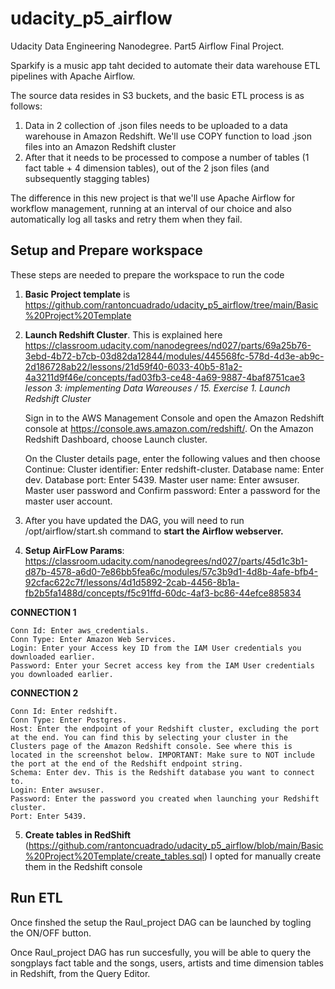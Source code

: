 # udacity_p5_airflow
Udacity Data Engineering Nanodegree. Part5 Airflow Final Project.

Sparkify is a music app taht decided to automate their data warehouse ETL pipelines with Apache Airflow.

The source data resides in S3 buckets, and the basic ETL process is as follows:

1. Data in 2 collection of .json files needs to be uploaded to a data warehouse in Amazon Redshift. We'll use COPY function to load .json files into an Amazon Redshift cluster
2. After that it needs to be processed to compose a number of tables (1 fact table + 4 dimension tables), out of the 2 json files (and subsequently stagging tables)

The difference in this new project is that we'll use Apache Airflow for workflow management, running at an interval of our choice and also automatically log all tasks and retry them when they fail.

## Setup and Prepare workspace

These steps are needed to prepare the workspace to run the code

1. __Basic Project template__ is https://github.com/rantoncuadrado/udacity_p5_airflow/tree/main/Basic%20Project%20Template
2. __Launch Redshift Cluster__. This is explained here https://classroom.udacity.com/nanodegrees/nd027/parts/69a25b76-3ebd-4b72-b7cb-03d82da12844/modules/445568fc-578d-4d3e-ab9c-2d186728ab22/lessons/21d59f40-6033-40b5-81a2-4a3211d9f46e/concepts/fad03fb3-ce48-4a69-9887-4baf8751cae3 _lesson 3: implementing Data Wareouses / 15. Exercise 1. Launch Redshift Cluster_

    Sign in to the AWS Management Console and open the Amazon Redshift console at https://console.aws.amazon.com/redshift/.
    On the Amazon Redshift Dashboard, choose Launch cluster.

    On the Cluster details page, enter the following values and then choose Continue:
        Cluster identifier: Enter redshift-cluster.
        Database name: Enter dev.
        Database port: Enter 5439.
        Master user name: Enter awsuser.
        Master user password and Confirm password: Enter a password for the master user account.



4. After you have updated the DAG, you will need to run /opt/airflow/start.sh command to __start the Airflow webserver.__ 
5. __Setup AirFLow Params__: https://classroom.udacity.com/nanodegrees/nd027/parts/45d1c3b1-d87b-4578-a6d0-7e86bb5fea6c/modules/57c3b9d1-4d8b-4afe-bfb4-92cfac622c7f/lessons/4d1d5892-2cab-4456-8b1a-fb2b5fa1488d/concepts/f5c91ffd-60dc-4af3-bc86-44efce885834 

__CONNECTION 1__
```
Conn Id: Enter aws_credentials.
Conn Type: Enter Amazon Web Services.
Login: Enter your Access key ID from the IAM User credentials you downloaded earlier.
Password: Enter your Secret access key from the IAM User credentials you downloaded earlier.
```

__CONNECTION 2__
```
Conn Id: Enter redshift.
Conn Type: Enter Postgres.
Host: Enter the endpoint of your Redshift cluster, excluding the port at the end. You can find this by selecting your cluster in the Clusters page of the Amazon Redshift console. See where this is located in the screenshot below. IMPORTANT: Make sure to NOT include the port at the end of the Redshift endpoint string.
Schema: Enter dev. This is the Redshift database you want to connect to.
Login: Enter awsuser.
Password: Enter the password you created when launching your Redshift cluster.
Port: Enter 5439.

```
5. __Create tables in RedShift__ (https://github.com/rantoncuadrado/udacity_p5_airflow/blob/main/Basic%20Project%20Template/create_tables.sql)
I opted for manually create them in the Redshift console

## Run ETL

Once finshed the setup the Raul_project DAG can be launched by togling the ON/OFF button. 

Once Raul_project DAG has run succesfully, you will be able to query the songplays fact table and the songs, users, artists and time dimension tables in Redshift, from the Query Editor.
